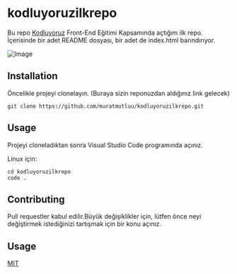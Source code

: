 # kodluyoruzilkrepo
 Bu repo [Kodluyoruz](https://www.kodluyoruz.org) Front-End Eğitimi Kapsamında açtığım ilk repo. İçerisinde bir adet README dosyası, bir adet de index.html barındırıyor.
 
 ![Image](https://miro.medium.com/max/2400/2*TZeK0kyHTRHVv3gUi8BtQg.png)
 
 ## Installation
 Öncelikle projeyi clonelayın. (Buraya sizin reponuzdan aldığınız link gelecek)

    git clone https://github.com/muratmutluu/kodluyoruzilkrepo.git

## Usage

Projeyi cloneladıktan sonra Visual Studio Code programında açınız.

Linux için:

    cd kodluyoruzilkrepo
    code .

## Contributing

Pull requestler kabul edilir.Büyük değişiklikler için, lütfen önce neyi değiştirmek istediğinizi tartışmak için bir konu açınız.

## Usage

[MIT](https://choosealicense.com/licenses/mit/)

